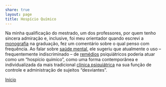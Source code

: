 ```yaml
---  
share: true  
layout: page
title: Hospício Químico
---  
```

  
Na minha qualificação do mestrado, um dos professores, por quem tenho sincera admiração e, inclusive, foi meu orientador quando escrevi a [monografia](../Monografia.md#) na graduação, fez um comentário sobre o qual penso com frequência. Ao falar sobre [saúde mental](../Saúde%20Mental.md#), ele sugeriu que atualmente o uso – frequentemente indiscriminado – de [remédios](../Remédios.md#) psiquiátricos poderia atuar como um “hospício químico”, como uma forma contemporânea e individualizada da mais tradicional [clínica psiquiátrica](../Clínica%20Psiquiátrica.md#) na sua função de controle e administração de sujeitos “desviantes”.  
  
[Início](./Início.md#)